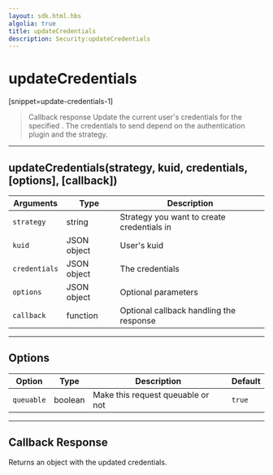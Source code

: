 ```yaml
---
layout: sdk.html.hbs
algolia: true
title: updateCredentials
description: Security:updateCredentials
---
```

  

# updateCredentials
[snippet=update-credentials-1]

> Callback response
Update the current user's credentials for the specified <strategy>. The credentials to send depend on the authentication plugin and the strategy.

---

## updateCredentials(strategy, kuid, credentials, [options], [callback])

| Arguments | Type | Description
|-----------|------|------------
| `strategy` | string | Strategy you want to create credentials in
| `kuid` | JSON object | User's kuid
| `credentials` | JSON object | The credentials
| `options` | JSON object | Optional parameters
| `callback`| function | Optional callback handling the response

---

## Options

| Option | Type | Description | Default
|--------|------|-------------|---------
| `queuable` | boolean | Make this request queuable or not  | `true`

---

## Callback Response

Returns an object with the updated credentials.
